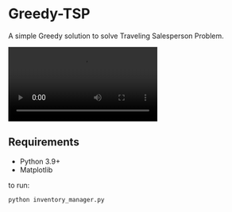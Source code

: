 # Greedy-TSP

A simple Greedy solution to solve Traveling Salesperson Problem.

![Hnet-image](https://user-images.githubusercontent.com/89977128/172118159-1f1d85f6-f2e6-49bc-b598-4c93067aa6bb.mp4)

## Requirements
- Python 3.9+
- Matplotlib

to run:
```bash
python inventory_manager.py
```

